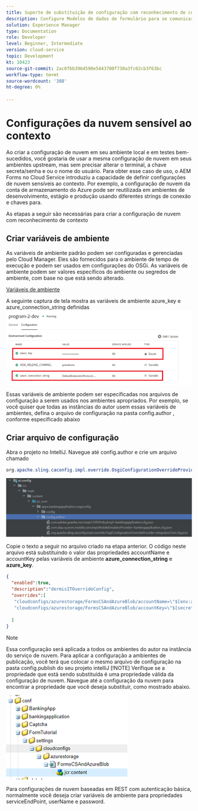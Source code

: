 ```yaml
---
title: Suporte de substituição de configuração com reconhecimento de contexto para o Modelo de dados de formulário
description: Configure Modelos de dados de formulário para se comunicar com diferentes pontos finais com base em ambientes.
solution: Experience Manager
type: Documentation
role: Developer
level: Beginner, Intermediate
version: cloud-service
topic: Development
kt: 10423
source-git-commit: 2ac0f6b3964590e5443700f730a3fc02cb3f63bc
workflow-type: tm+mt
source-wordcount: '388'
ht-degree: 0%

---
```


# Configurações da nuvem sensível ao contexto

Ao criar a configuração de nuvem em seu ambiente local e em testes bem-sucedidos, você gostaria de usar a mesma configuração de nuvem em seus ambientes upstream, mas sem precisar alterar o terminal, a chave secreta/senha e ou o nome do usuário. Para obter esse caso de uso, o AEM Forms no Cloud Service introduziu a capacidade de definir configurações de nuvem sensíveis ao contexto.
Por exemplo, a configuração de nuvem da conta de armazenamento do Azure pode ser reutilizada em ambientes de desenvolvimento, estágio e produção usando diferentes strings de conexão e chaves para.

As etapas a seguir são necessárias para criar a configuração de nuvem com reconhecimento de contexto

## Criar variáveis de ambiente

As variáveis de ambiente padrão podem ser configuradas e gerenciadas pelo Cloud Manager. Eles são fornecidos para o ambiente de tempo de execução e podem ser usados em configurações do OSGi. As variáveis de ambiente podem ser valores específicos do ambiente ou segredos de ambiente, com base no que está sendo alterado.

[Variáveis de ambiente](https://experienceleague.adobe.com/docs/experience-manager-cloud-service/content/implementing/using-cloud-manager/environment-variables.html?lang=en)

A seguinte captura de tela mostra as variáveis de ambiente azure_key e azure_connection_string definidas
![environment_variables](assets/environment-variables.png)

Essas variáveis de ambiente podem ser especificadas nos arquivos de configuração a serem usados nos ambientes apropriados. Por exemplo, se você quiser que todas as instâncias do autor usem essas variáveis de ambientes, defina o arquivo de configuração na pasta config.author , conforme especificado abaixo

## Criar arquivo de configuração

Abra o projeto no IntelliJ. Navegue até config.author e crie um arquivo chamado

```java
org.apache.sling.caconfig.impl.override.OsgiConfigurationOverrideProvider-integrationTest.cfg.json
```

![config.author](assets/config-author.png)

Copie o texto a seguir no arquivo criado na etapa anterior. O código neste arquivo está substituindo o valor das propriedades accountName e accountKey pelas variáveis de ambiente **azure_connection_string** e **azure_key**.

```json
{
  "enabled":true,
  "description":"dermisITOverrideConfig",
  "overrides":[
   "cloudconfigs/azurestorage/FormsCSAndAzureBlob/accountName=\"$[env:azure_connection_string]\"",
   "cloudconfigs/azurestorage/FormsCSAndAzureBlob/accountKey=\"$[secret:azure_key]\""

  ]
}
```

>[!NOTE]
>
>Essa configuração será aplicada a todos os ambientes do autor na instância do serviço de nuvem. Para aplicar a configuração a ambientes de publicação, você terá que colocar o mesmo arquivo de configuração na pasta config.publish do seu projeto intelliJ
>[!NOTE]
> Verifique se a propriedade que está sendo substituída é uma propriedade válida da configuração de nuvem. Navegue até a configuração da nuvem para encontrar a propriedade que você deseja substituir, como mostrado abaixo.

![cloud-config-property](assets/cloud-config-properties.png)

Para configurações de nuvem baseadas em REST com autenticação básica, normalmente você deseja criar variáveis de ambiente para propriedades serviceEndPoint, userName e password.